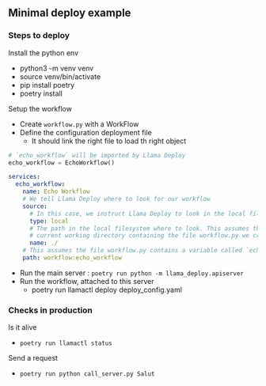 ## Minimal deploy example 

### Steps to deploy

Install the python env
- python3 -m venv venv
- source venv/bin/activate
- pip install poetry
- poetry install


Setup the workflow
- Create `workflow.py` with a WorkFlow 
- Define the configuration deployment file
  - It should link the right file to load th right object

```python
# `echo_workflow` will be imported by Llama Deploy
echo_workflow = EchoWorkflow()
```

```yaml
services:
  echo_workflow:
    name: Echo Workflow
    # We tell Llama Deploy where to look for our workflow
    source:
      # In this case, we instruct Llama Deploy to look in the local filesystem
      type: local
      # The path in the local filesystem where to look. This assumes there's an src folder in the
      # current working directory containing the file workflow.py we created previously
      name: ./
    # This assumes the file workflow.py contains a variable called `echo_workflow` containing our workflow instance
    path: workflow:echo_workflow
```

- Run the main server : `poetry run python -m llama_deploy.apiserver`
- Run the workflow, attached to this server
  - poetry run llamactl deploy deploy_config.yaml

### Checks in production

Is it alive 
- `poetry run llamactl status`

Send a request
- `poetry run python call_server.py Salut`



